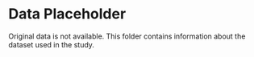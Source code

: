 # Data Placeholder

Original data is not available. This folder contains information about the dataset used in the study.